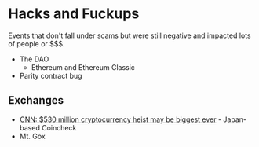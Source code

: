 Hacks and Fuckups
=================

Events that don't fall under scams but were still negative and impacted lots of people or $$$.

* The DAO
    - Ethereum and Ethereum Classic
* Parity contract bug


Exchanges
---------

* [CNN: $530 million cryptocurrency heist may be biggest ever](http://money.cnn.com/2018/01/29/technology/coincheck-cryptocurrency-exchange-hack-japan/index.html) - Japan-based Coincheck
* Mt. Gox
